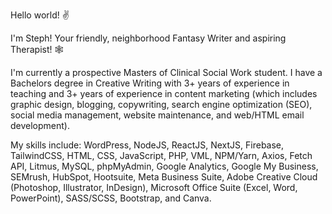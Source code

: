Hello world! :v:

I'm Steph! Your friendly, neighborhood Fantasy Writer and aspiring Therapist! 🕸️

I'm currently a prospective Masters of Clinical Social Work student. I have a Bachelors degree in Creative Writing with 3+ years of experience in teaching and 3+ years of experience in content marketing (which includes graphic design, blogging, copywriting, search engine optimization (SEO), social media management, website maintenance, and web/HTML email development).

My skills include: WordPress, NodeJS, ReactJS, NextJS, Firebase, TailwindCSS, HTML, CSS, JavaScript, PHP, VML, NPM/Yarn, Axios, Fetch API, Litmus, MySQL, phpMyAdmin, Google Analytics, Google My Business, SEMrush, HubSpot, Hootsuite, Meta Business Suite, Adobe Creative Cloud (Photoshop, Illustrator, InDesign), Microsoft Office Suite (Excel, Word, PowerPoint), SASS/SCSS, Bootstrap, and Canva.
